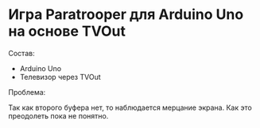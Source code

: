 Игра Paratrooper для Arduino Uno на основе TVOut
===============================================

Состав:

- Arduino Uno
- Телевизор через TVOut

Проблема:

Так как второго буфера нет, то наблюдается мерцание экрана. Как это преодолеть пока не понятно.